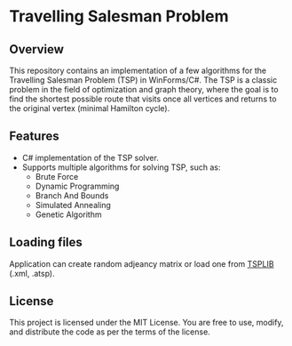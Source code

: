 # Travelling Salesman Problem

## Overview

This repository contains an implementation of a few algorithms for the Travelling Salesman Problem (TSP) in WinForms/C#. The TSP is a classic problem in the field of optimization and graph theory, where the goal is to find the shortest possible route that visits once all vertices and returns to the original vertex (minimal Hamilton cycle).

## Features

- C# implementation of the TSP solver.
- Supports multiple algorithms for solving TSP, such as:
  - Brute Force
  - Dynamic Programming
  - Branch And Bounds
  - Simulated Annealing
  - Genetic Algorithm

 ## Loading files
Application can create random adjeancy matrix or load one from [TSPLIB](http://comopt.ifi.uni-heidelberg.de/software/TSPLIB95/index.html) (.xml, .atsp).


## License
This project is licensed under the MIT License. You are free to use, modify, and distribute the code as per the terms of the license.
